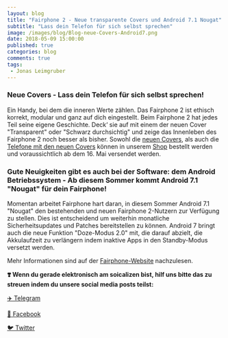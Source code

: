 ```yaml
---
layout: blog
title: "Fairphone 2 - Neue transparente Covers und Android 7.1 Nougat"
subtitle: "Lass dein Telefon für sich selbst sprechen"
image: /images/blog/Blog-neue-Covers-Android7.png
date: 2018-05-09 15:00:00
published: true
categories: blog
comments: true
tags:
 - Jonas Leimgruber
---
```

<h3>Neue Covers - Lass dein Telefon für sich selbst sprechen!</h3>

Ein Handy, bei dem die inneren Werte zählen. Das Fairphone 2 ist ethisch korrekt, modular und ganz auf dich eingestellt.
Beim Fairphone 2 hat jedes Teil seine eigene Geschichte. Deck‘ sie auf mit einem der neuen Cover "Transparent" oder "Schwarz durchsichtig" und zeige das Innenleben des Fairphone 2 noch besser als bisher.
Sowohl die [neuen Covers](https://www.sinndrin-shop.ch/zubehoer-und-ersatzteile/), als auch die [Telefone mit den neuen Covers](https://www.sinndrin-shop.ch/fairphone-2/3/fairphone-2?c=10) können in unserem [Shop](https://www.sinndrin-shop.ch/home/) bestellt werden und voraussichtlich ab dem 16. Mai versendet werden.

<h3>Gute Neuigkeiten gibt es auch bei der Software: dem Android Betriebssystem - Ab diesem Sommer kommt Android 7.1 "Nougat" für dein Fairphone!</h3>

Momentan arbeitet Fairphone hart daran, in diesem Sommer Android 7.1 "Nougat" den bestehenden und neuen Fairphone 2-Nutzern zur Verfügung zu stellen. Dies ist entscheidend um weiterhin monatliche Sicherheitsupdates und Patches bereitstellen zu können. Android 7 bringt auch die neue Funktion "Doze-Modus 2.0" mit, die darauf abzielt, die Akkulaufzeit zu verlängern indem inaktive Apps in den Standby-Modus versetzt werden.

Mehr Informationen sind auf der [Fairphone-Website](https://www.fairphone.com/de/2018/05/08/keeping-your-phone-longer-with-a-refresh-on-the-inside-and-out/) nachzulesen.

**❣️ Wenn du gerade elektronisch am soicalizen bist, hilf uns bitte das zu streuen indem du unsere social media posts teilst:**

[✈️ Telegram](https://t.me/sinndrin/29)

<script async src="https://telegram.org/js/telegram-widget.js?4" data-telegram-post="sinndrin/29" data-width="100%"></script>


[🐼 Facebook](https://www.facebook.com/sinndrin/photos/a.1804742603077092.1073741830.1392582140959809/2075444829340200/?type=3)

[🐦 Twitter](https://twitter.com/sinndrin/status/994910776535248896)

